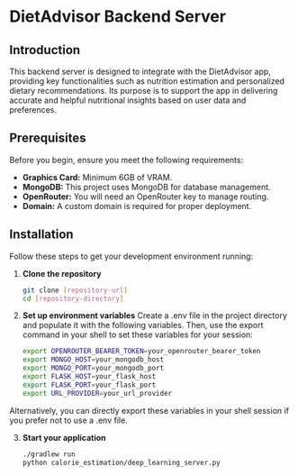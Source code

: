 # DietAdvisor Backend Server

## Introduction
This backend server is designed to integrate with the DietAdvisor app, providing key functionalities such as nutrition estimation and personalized dietary recommendations. Its purpose is to support the app in delivering accurate and helpful nutritional insights based on user data and preferences.

## Prerequisites
Before you begin, ensure you meet the following requirements:
- **Graphics Card:** Minimum 6GB of VRAM.
- **MongoDB:** This project uses MongoDB for database management.
- **OpenRouter:** You will need an OpenRouter key to manage routing.
- **Domain:** A custom domain is required for proper deployment.

## Installation
Follow these steps to get your development environment running:

1. **Clone the repository**
   ```bash
   git clone [repository-url]
   cd [repository-directory]
   ```

2. **Set up environment variables**
 Create a .env file in the project directory and populate it with the following variables. Then, use the export command in your shell to set these variables for your session:
   ```bash
   export OPENROUTER_BEARER_TOKEN=your_openrouter_bearer_token
   export MONGO_HOST=your_mongodb_host
   export MONGO_PORT=your_mongodb_port
   export FLASK_HOST=your_flask_host
   export FLASK_PORT=your_flask_port
   export URL_PROVIDER=your_url_provider
   ```

Alternatively, you can directly export these variables in your shell session if you prefer not to use a .env file.

3. **Start your application**
   ```bash
   ./gradlew run
   python calorie_estimation/deep_learning_server.py
   ```